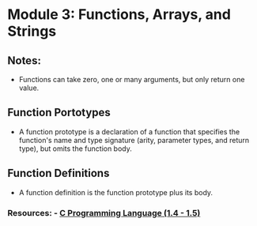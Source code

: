 # Module 3: Functions, Arrays, and Strings

## Notes:
- Functions can take zero, one or many arguments, but only return one value.

## Function Portotypes
- A function prototype is a declaration of a function that specifies the function's name and type signature (arity, parameter types, and return type), but omits the function body.

## Function Definitions
- A function definition is the function prototype plus its body.


### Resources: - [C Programming Language (1.4 - 1.5)](https://diveintosystems.org/book/C1-C_intro/functions.html)


